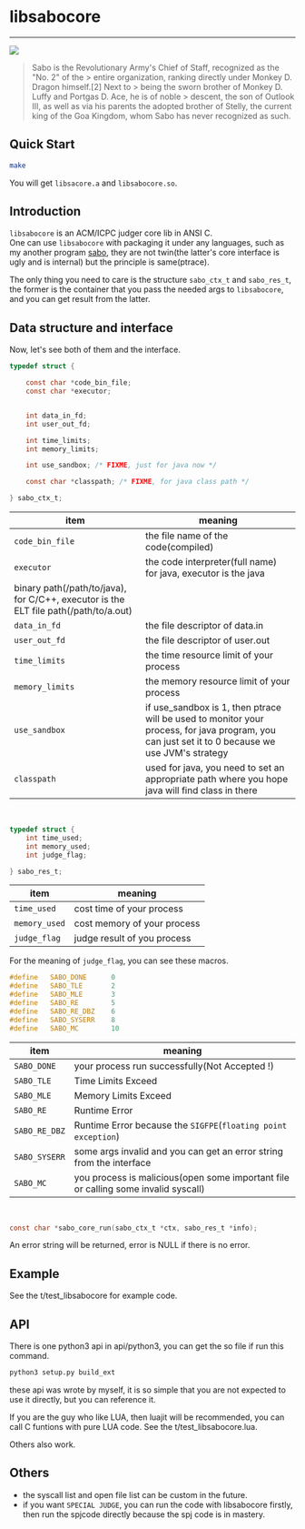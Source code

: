 libsabocore
===========

---------------------------------------



<img src="https://tokers-test.b0.upaiyun.com/sabo.png" />

> Sabo is the Revolutionary Army's Chief of Staff, recognized as the "No. 2" of the > 
> entire organization, ranking directly under Monkey D. Dragon himself.[2] Next to > 
> being the sworn brother of Monkey D. Luffy and Portgas D. Ace, he is of noble > 
> descent, the son of Outlook III, as well as via his parents the adopted brother of 
> Stelly, the current king of the Goa Kingdom, whom Sabo has never recognized as such.

Quick Start
----------

```bash
make
```

You will get `libsacore.a` and `libsabocore.so`.
<br>


Introduction
-----------

`libsabocore` is an ACM/ICPC judger core lib in ANSI C. <br>
One can use `libsabocore` with packaging it under any languages, such as my another program [sabo](https://github.com/tokers/sabo), they are not twin(the latter's core interface is ugly and is internal) but the principle is same(ptrace). <br>

The only thing you need to care is the structure `sabo_ctx_t` and `sabo_res_t`, the former is the container that you pass the needed args to `libsabocore`, and you can get result from the latter.
<br>

Data structure and interface
--------------------------
Now, let's see both of them and the interface.

```c
typedef struct {

    const char *code_bin_file;
    const char *executor;


    int data_in_fd;
    int user_out_fd;

    int time_limits;
    int memory_limits;

    int use_sandbox; /* FIXME, just for java now */

    const char *classpath; /* FIXME, for java class path */

} sabo_ctx_t;
```

|item| meaning|
|---|---|
|`code_bin_file`| the file name of the code(compiled)|
|`executor`| the code interpreter(full name) for java, executor is the java
binary path(/path/to/java), for C/C++, executor is the ELT file path(/path/to/a.out)|
|`data_in_fd`| the file descriptor of data.in|
|`user_out_fd`| the file descriptor of user.out|
|`time_limits`| the time resource limit of your process|
|`memory_limits`| the memory resource limit of your process|
|`use_sandbox`| if use_sandbox is 1, then ptrace will be used to monitor your process, for java program, you can just set it to 0 because we use JVM's strategy|
|`classpath`| used for java, you need to set an appropriate path where you hope java will find class in there|
<br>

```c
typedef struct {
    int time_used;
    int memory_used;
    int judge_flag;

} sabo_res_t;
```

|item| meaning |
|----|---------|
|`time_used`| cost time of your process|
|`memory_used`| cost memory of your process|
|`judge_flag`| judge result of you process|

For the meaning of `judge_flag`, you can see these macros.

```c
#define   SABO_DONE      0
#define   SABO_TLE       2
#define   SABO_MLE       3
#define   SABO_RE        5
#define   SABO_RE_DBZ    6
#define   SABO_SYSERR    8
#define   SABO_MC        10
```

|item| meaning |
|----|---------|
|`SABO_DONE`| your process run successfully(Not Accepted !)|
|`SABO_TLE`| Time Limits Exceed|
|`SABO_MLE`| Memory Limits Exceed|
|`SABO_RE`| Runtime Error|
|`SABO_RE_DBZ`|Runtime Error because the `SIGFPE`(`floating point exception`)|
|`SABO_SYSERR`|some args invalid and you can get an error string from the interface|
|`SABO_MC`| you process is malicious(open some important file or calling some invalid syscall)|
<br>

```c
const char *sabo_core_run(sabo_ctx_t *ctx, sabo_res_t *info);
```

An error string will be returned, error is NULL if there is no error.
<br>

Example
-------

See the t/test_libsabocore for example code.

API
---

There is one python3 api in api/python3, you can get the so file if run this command.

```bash
python3 setup.py build_ext
```

these api was wrote by myself, it is so simple that you are not expected to use it directly, but you can reference it.

If you are the guy who like LUA, then luajit will be recommended, you can call C funtions with pure LUA code. See the t/test_libsabocore.lua.

Others also work.


Others
-----

- the syscall list and open file list can be custom in the future.
- if you want `SPECIAL JUDGE`, you can run the code with libsabocore firstly, then run the spjcode directly because the spj code is in mastery.
